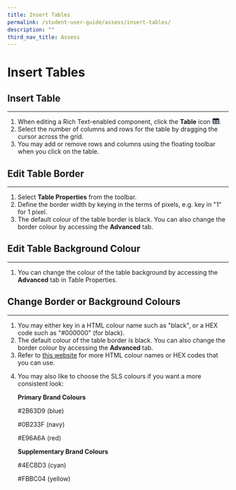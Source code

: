 ```yaml
---
title: Insert Tables
permalink: /student-user-guide/assess/insert-tables/
description: ""
third_nav_title: Assess
---
```

<h1 id="insert-tables">Insert Tables</h1>
<h2 id="-insert-table-"><strong>Insert Table</strong></h2>
<hr>
<ol>
<li>When editing a Rich Text-enabled component, click the <strong>Table</strong> icon <img style="width:1rem; display: inline;" src="/images/Icons/Table.svg">.</li>
<li>Select the number of columns and rows for the table by dragging the cursor across the grid.</li>
<li>You may add or remove rows and columns using the floating toolbar when you click on the table.</li>
</ol>
<h2 id="-edit-table-border-"><strong>Edit Table Border</strong></h2>
<hr>
<ol>
<li>Select <strong>Table Properties</strong> from the toolbar.</li>
<li>Define the border width by keying in the terms of pixels, e.g. key in "1" for 1 pixel.</li>
<li>The default colour of the table border is black. You can also change the border colour by accessing the <strong>Advanced</strong> tab.</li>
</ol>
<h2 id="-edit-table-background-colour-"><strong>Edit Table Background Colour</strong></h2>
<hr>
<ol>
<li>You can change the colour of the table background by accessing the <strong>Advanced</strong> tab in Table Properties.</li>
</ol>
<h2 id="-change-border-or-background-colours-"><strong>Change Border or Background Colours</strong></h2>
<hr>
<ol>
<li>You may either key in a HTML colour name such as "black", or a HEX code such as "#000000" (for black).</li>
<li>The default colour of the table border is black. You can also change the border colour by accessing the <strong>Advanced</strong> tab.</li>
<li>Refer to <a href="https://htmlcolorcodes.com/color-names/">this website</a> for more HTML colour names or HEX codes that you can use.</li>
<li><p>You may also like to choose the SLS colours if you want a more consistent look:</p>
<p> <strong>Primary Brand Colours</strong></p>
<p> #2B63D9 (blue)</p>
<p> #0B233F (navy)</p>
<p> #E96A6A (red)</p>
<p> <strong>Supplementary Brand Colours</strong></p>
<p> #4ECBD3 (cyan)</p>
<p> #FBBC04 (yellow)</p>
</li>
</ol>